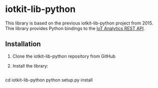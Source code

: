 # iotkit-lib-python
This library is based on the previous iotkit-lib-python project from 2015.
Thie library provides Python bindings to the [IoT Analytics REST API](https://github.com/enableiot/iotkit-api/wiki/Api-Home "").

## Installation
1. Clone the iotkit-lib-python repository from GitHub
2. Install the library:

   ``` bash
cd iotkit-lib-python
python setup.py install
```
